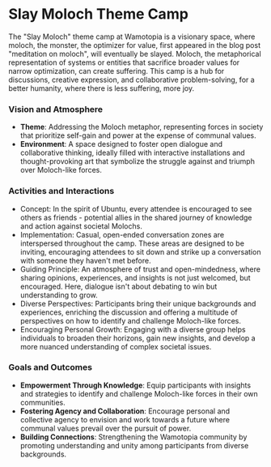 # Slay Moloch Theme Camp
The "Slay Moloch" theme camp at Wamotopia is a visionary space, where moloch, the monster, the optimizer for value, first appeared in the blog post "meditation on moloch", will eventually be slayed. Moloch, the metaphorical representation of systems or entities that sacrifice broader values for narrow optimization, can create suffering. This camp is a hub for discussions, creative expression, and collaborative problem-solving, for a better humanity, where there is less suffering, more joy.

### Vision and Atmosphere
- **Theme**: Addressing the Moloch metaphor, representing forces in society that prioritize self-gain and power at the expense of communal values.
- **Environment**: A space designed to foster open dialogue and collaborative thinking, ideally filled with interactive installations and thought-provoking art that symbolize the struggle against and triumph over Moloch-like forces.

### Activities and Interactions
* Concept: In the spirit of Ubuntu, every attendee is encouraged to see others as friends - potential allies in the shared journey of knowledge and action against societal Molochs.
* Implementation: Casual, open-ended conversation zones are interspersed throughout the camp. These areas are designed to be inviting, encouraging attendees to sit down and strike up a conversation with someone they haven't met before.
* Guiding Principle: An atmosphere of trust and open-mindedness, where sharing opinions, experiences, and insights is not just welcomed, but encouraged. Here, dialogue isn't about debating to win but understanding to grow.
* Diverse Perspectives: Participants bring their unique backgrounds and experiences, enriching the discussion and offering a multitude of perspectives on how to identify and challenge Moloch-like forces.
* Encouraging Personal Growth: Engaging with a diverse group helps individuals to broaden their horizons, gain new insights, and develop a more nuanced understanding of complex societal issues.


### Goals and Outcomes
- **Empowerment Through Knowledge**: Equip participants with insights and strategies to identify and challenge Moloch-like forces in their own communities.
- **Fostering Agency and Collaboration**: Encourage personal and collective agency to envision and work towards a future where communal values prevail over the pursuit of power.
- **Building Connections**: Strengthening the Wamotopia community by promoting understanding and unity among participants from diverse backgrounds.
